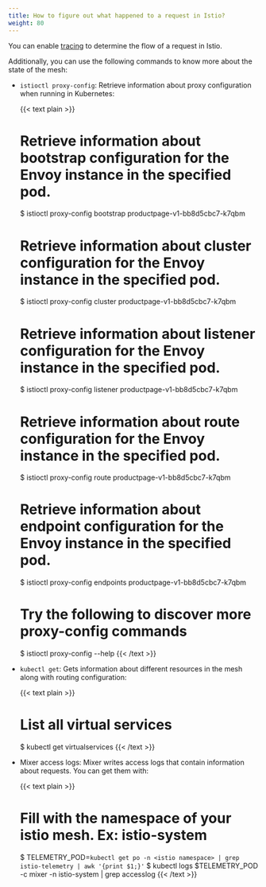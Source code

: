 ```yaml
---
title: How to figure out what happened to a request in Istio?
weight: 80
---
```


You can enable [tracing](/docs/tasks/telemetry/distributed-tracing/) to determine the flow of a request in Istio.

Additionally, you can use the following commands to know more about the state of the mesh:

* `istioctl proxy-config`: Retrieve information about proxy configuration when running in Kubernetes:

    {{< text plain >}}
    # Retrieve information about bootstrap configuration for the Envoy instance in the specified pod.
    $ istioctl proxy-config bootstrap productpage-v1-bb8d5cbc7-k7qbm

    # Retrieve information about cluster configuration for the Envoy instance in the specified pod.
    $ istioctl proxy-config cluster productpage-v1-bb8d5cbc7-k7qbm

    # Retrieve information about listener configuration for the Envoy instance in the specified pod.
    $ istioctl proxy-config listener productpage-v1-bb8d5cbc7-k7qbm

    # Retrieve information about route configuration for the Envoy instance in the specified pod.
    $ istioctl proxy-config route productpage-v1-bb8d5cbc7-k7qbm

    # Retrieve information about endpoint configuration for the Envoy instance in the specified pod.
    $ istioctl proxy-config endpoints productpage-v1-bb8d5cbc7-k7qbm

    # Try the following to discover more proxy-config commands
    $ istioctl proxy-config --help
    {{< /text >}}

* `kubectl get`: Gets information about different resources in the mesh along with routing configuration:

    {{< text plain >}}
    # List all virtual services
    $ kubectl get virtualservices
    {{< /text >}}

* Mixer access logs: Mixer writes access logs that contain information about requests. You can get them with:

    {{< text plain >}}
    # Fill <istio namespace> with the namespace of your istio mesh. Ex: istio-system
    $ TELEMETRY_POD=`kubectl get po -n <istio namespace> | grep istio-telemetry | awk '{print $1;}'`
    $ kubectl logs $TELEMETRY_POD -c mixer  -n istio-system  | grep accesslog
    {{< /text >}}
